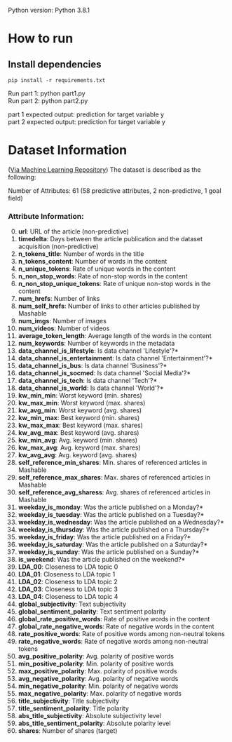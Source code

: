 Python version: Python 3.8.1

# How to run
## Install dependencies
`pip install -r requirements.txt`

Run part 1: python part1.py\
Run part 2: python part2.py

part 1 expected output: prediction for target variable y\
part 2 expected output: prediction for target variable y

# Dataset Information
([Via Machine Learning Repository](https://archive.ics.uci.edu/ml/datasets/online+news+popularity)) 
The dataset is described as the following: 

Number of Attributes: 61 (58 predictive attributes, 2 non-predictive, 1 goal field)

### Attribute Information:
0. **url**: URL of the article (non-predictive)
1. **timedelta**: Days between the article publication and the dataset acquisition (non-predictive)
2. **n_tokens_title**: Number of words in the title
3. **n_tokens_content**: Number of words in the content
4. **n_unique_tokens**: Rate of unique words in the content
5. **n_non_stop_words**: Rate of non-stop words in the content
6. **n_non_stop_unique_tokens**: Rate of unique non-stop words in the content
7. **num_hrefs**: Number of links
8. **num_self_hrefs**: Number of links to other articles published by Mashable
9. **num_imgs**: Number of images
10. **num_videos**: Number of videos
11. **average_token_length**: Average length of the words in the content
12. **num_keywords**: Number of keywords in the metadata
13. **data_channel_is_lifestyle**: Is data channel 'Lifestyle'?*
14. **data_channel_is_entertainment**: Is data channel 'Entertainment'?*
15. **data_channel_is_bus**: Is data channel 'Business'?*
16. **data_channel_is_socmed**: Is data channel 'Social Media'?*
17. **data_channel_is_tech**: Is data channel 'Tech'?*
18. **data_channel_is_world**: Is data channel 'World'?*
19. **kw_min_min**: Worst keyword (min. shares)
20. **kw_max_min**: Worst keyword (max. shares)
21. **kw_avg_min**: Worst keyword (avg. shares)
22. **kw_min_max**: Best keyword (min. shares)
23. **kw_max_max**: Best keyword (max. shares)
24. **kw_avg_max**: Best keyword (avg. shares)
25. **kw_min_avg**: Avg. keyword (min. shares)
26. **kw_max_avg**: Avg. keyword (max. shares)
27. **kw_avg_avg**: Avg. keyword (avg. shares)
28. **self_reference_min_shares**: Min. shares of referenced articles in Mashable
29. **self_reference_max_shares**: Max. shares of referenced articles in Mashable
30. **self_reference_avg_sharess**: Avg. shares of referenced articles in Mashable
31. **weekday_is_monday**: Was the article published on a Monday?*
32. **weekday_is_tuesday**: Was the article published on a Tuesday?*
33. **weekday_is_wednesday**: Was the article published on a Wednesday?*
34. **weekday_is_thursday**: Was the article published on a Thursday?*
35. **weekday_is_friday**: Was the article published on a Friday?*
36. **weekday_is_saturday**: Was the article published on a Saturday?*
37. **weekday_is_sunday**: Was the article published on a Sunday?*
38. **is_weekend**: Was the article published on the weekend?*
39. **LDA_00**: Closeness to LDA topic 0
40. **LDA_01**: Closeness to LDA topic 1
41. **LDA_02**: Closeness to LDA topic 2
42. **LDA_03**: Closeness to LDA topic 3
43. **LDA_04**: Closeness to LDA topic 4
44. **global_subjectivity**: Text subjectivity
45. **global_sentiment_polarity**: Text sentiment polarity
46. **global_rate_positive_words**: Rate of positive words in the content
47. **global_rate_negative_words**: Rate of negative words in the content
48. **rate_positive_words**: Rate of positive words among non-neutral tokens
49. **rate_negative_words**: Rate of negative words among non-neutral tokens
50. **avg_positive_polarity**: Avg. polarity of positive words
51. **min_positive_polarity**: Min. polarity of positive words
52. **max_positive_polarity**: Max. polarity of positive words
53. **avg_negative_polarity**: Avg. polarity of negative words
54. **min_negative_polarity**: Min. polarity of negative words
55. **max_negative_polarity**: Max. polarity of negative words
56. **title_subjectivity**: Title subjectivity
57. **title_sentiment_polarity**: Title polarity
58. **abs_title_subjectivity**: Absolute subjectivity level
59. **abs_title_sentiment_polarity**: Absolute polarity level
60. **shares**: Number of shares (target)
